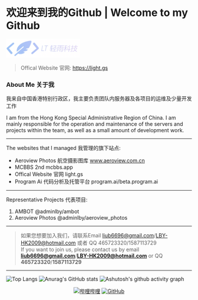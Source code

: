 # 欢迎来到我的Github | Welcome to my Github
<img src="logo.png" style="width:200px">

> Offical Website 官网: https://light.gs

### About Me 关于我

我来自中国香港特别行政区，我主要负责团队内服务器及各项目的运维及少量开发工作

I am from the Hong Kong Special Administrative Region of China. I am mainly responsible for the operation and maintenance of the servers and projects within the team, as well as a small amount of development work.
- - - - - - - - - - - - - - - - - - - - - - - - - - - - - - - -  --
The websites that I managed 我管理的旗下站点:
- Aeroview Photos 航空摄影图库 www.aeroview.com.cn
- MCBBS 2nd mcbbs.app
- Offical Website 官网 light.gs
- Program Ai 代码分析及托管平台 program.ai/beta.program.ai
- - - - - - - - - - - - - - - - - - - - - - - - - - - - - - - -  --
Representative Projects 代表项目:
1. AMBOT @adminlby/ambot
2. Aeroview Photos @adminlby/aeroview_photos
- - - - - - - - - - - - - - - - - - - - - - - - - - - - - - - -  --
> 如果您想要加入我们，请联系Email  liub6696@gmail.com/LBY-HK2009@hotmail.com 或者 QQ 465723320/1587113729 <br/>
If you want to join us, please contact us by email **liub6696@gmail.com**/**LBY-HK2009@hotmail.com** or QQ **465723320**/**1587113729**
- - - - - - - - - - - - - - - - - - - - - - - - - - - - - - - -  --

![Top Langs](https://github-readme-stats.vercel.app/api/top-langs/?username=adminlby) 
![Anurag's GitHub stats](https://github-readme-stats.vercel.app/api?username=adminlby) 
![Ashutosh's github activity graph](https://github-readme-activity-graph.vercel.app/graph?username=adminlby)
<p align="center">
  <a href="https://space.bilibili.com/1502837213"><img src="https://img.shields.io/badge/bilibili-%E5%93%94%E5%93%A9%E5%93%94%E5%93%A9-critical" alt="哔哩哔哩" /></a>
  <a href="https://github.com/adminlby/"><img src="https://img.shields.io/badge/GitHub-%E5%AD%98%E5%82%A8%E5%BA%93-black.svg" alt="GitHub" /></a>
</p>
